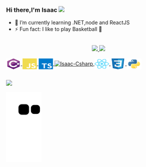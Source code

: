 ### Hi there,I'm Isaac <img src="https://emoji.gg/assets/emoji/4708_Pikachu_Hello.gif" width="24"/>

<!--
**isaacfreitas/isaacfreitas** is a ✨ _special_ ✨ repository because its `README.md` (this file) appears on your GitHub profile.

Here are some ideas to get you started:

- 🔭 I’m currently working on ...
- 🌱 I’m currently learning ...
- 👯 I’m looking to collaborate on ...
- 🤔 I’m looking for help with ...
- 💬 Ask me about ...
- 😄 Pronouns: ...
- ⚡ Fun fact: ...
-->

- 🌱 I’m currently learning .NET,node and ReactJS
- ⚡ Fun fact: I like to play Basketball 🏀

##

<div align="center">
  <a href="https://github.com/isaacfreitas">
  <img height="180em" src="https://github-readme-stats.vercel.app/api?username=isaacfreitas&show_icons=true&theme=dracula&include_all_commits=true&count_private=true&border_radius=30px"/>
  <img height="180em" src="https://github-readme-stats.vercel.app/api/top-langs/?username=isaacfreitas&layout=compact&langs_count=7&theme=dracula&border_radius=30px"/>

</div>
  
<div style="display: inline_block"><br>
  <img align="center" alt="Isaac-Csharp" height="30" width="40" src="https://raw.githubusercontent.com/devicons/devicon/master/icons/csharp/csharp-original.svg">
  <img align="center" alt="Isaac-Js" height="30" width="40" src="https://raw.githubusercontent.com/devicons/devicon/master/icons/javascript/javascript-plain.svg">
  <img align="center" alt="Isaac-Ts" height="30" width="40" src="https://raw.githubusercontent.com/devicons/devicon/master/icons/typescript/typescript-plain.svg">
  <img align="center" alt="Isaac-Csharp" height="30" width="40" src="https://cdn.jsdelivr.net/gh/devicons/devicon/icons/nodejs/nodejs-original.svg" />
  <img align="center" alt="Isaac-React" height="30" width="40" src="https://raw.githubusercontent.com/devicons/devicon/master/icons/react/react-original.svg">
  <img align="center" alt="Isaac-CSS" height="30" width="40" src="https://raw.githubusercontent.com/devicons/devicon/master/icons/css3/css3-original.svg">
  <img align="center" alt="Isaac-Python" height="30" width="40" src="https://raw.githubusercontent.com/devicons/devicon/master/icons/python/python-original.svg">
 
</div>  

##
  
  <a href="https://www.linkedin.com/in/isaac-freitas-631b89112" target="_blank"><img src="https://img.shields.io/badge/-LinkedIn-%230077B5?style=for-the-badge&logo=linkedin&logoColor=white" target="_blank"></a> 
 
  ![Snake animation](https://github.com/isaacfreitas/isaacfreitas/blob/output/github-contribution-grid-snake.svg)
